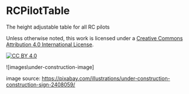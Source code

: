 # RCPilotTable
The height adjustable table for all RC pilots

Unless otherwise noted, this work is licensed under a
[Creative Commons Attribution 4.0 International License][cc-by].

[![CC BY 4.0][cc-by-image]][cc-by]

![images\under-construction-image]

[cc-by]: http://creativecommons.org/licenses/by/4.0/
[cc-by-image]: https://i.creativecommons.org/l/by/4.0/88x31.png
[cc-by-shield]: https://img.shields.io/badge/License-CC%20BY%204.0-lightgrey.svg



[under-construction-image]: https://github.com/T-RC/RCPilotTable/blob/main/under-construction-2408059_1280.png
image source: https://pixabay.com/illustrations/under-construction-construction-sign-2408059/

